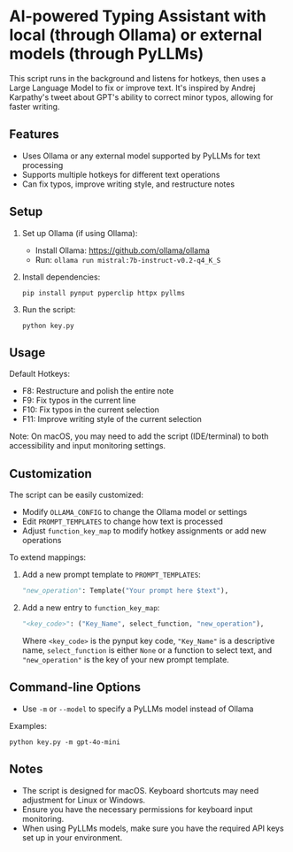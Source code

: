 # AI-powered Typing Assistant with local (through Ollama) or external models (through PyLLMs)

This script runs in the background and listens for hotkeys, then uses a Large Language Model to fix or improve text. It's inspired by Andrej Karpathy's tweet about GPT's ability to correct minor typos, allowing for faster writing.

## Features

- Uses Ollama or any external model supported by PyLLMs for text processing
- Supports multiple hotkeys for different text operations
- Can fix typos, improve writing style, and restructure notes

## Setup

1. Set up Ollama (if using Ollama):
   - Install Ollama: https://github.com/ollama/ollama
   - Run: `ollama run mistral:7b-instruct-v0.2-q4_K_S`

2. Install dependencies:
   ```
   pip install pynput pyperclip httpx pyllms
   ```

3. Run the script:
   ```
   python key.py
   ```

## Usage

Default Hotkeys:
- F8: Restructure and polish the entire note
- F9: Fix typos in the current line
- F10: Fix typos in the current selection
- F11: Improve writing style of the current selection

Note: On macOS, you may need to add the script (IDE/terminal) to both accessibility and input monitoring settings.

## Customization

The script can be easily customized:
- Modify `OLLAMA_CONFIG` to change the Ollama model or settings
- Edit `PROMPT_TEMPLATES` to change how text is processed
- Adjust `function_key_map` to modify hotkey assignments or add new operations

To extend mappings:
1. Add a new prompt template to `PROMPT_TEMPLATES`:
   ```python
   "new_operation": Template("Your prompt here $text"),
   ```
2. Add a new entry to `function_key_map`:
   ```python
   "<key_code>": ("Key_Name", select_function, "new_operation"),
   ```
   Where `<key_code>` is the pynput key code, `"Key_Name"` is a descriptive name,
   `select_function` is either `None` or a function to select text, and
   `"new_operation"` is the key of your new prompt template.

## Command-line Options

- Use `-m` or `--model` to specify a PyLLMs model instead of Ollama

Examples:
```
python key.py -m gpt-4o-mini
```

## Notes

- The script is designed for macOS. Keyboard shortcuts may need adjustment for Linux or Windows.
- Ensure you have the necessary permissions for keyboard input monitoring.
- When using PyLLMs models, make sure you have the required API keys set up in your environment.

